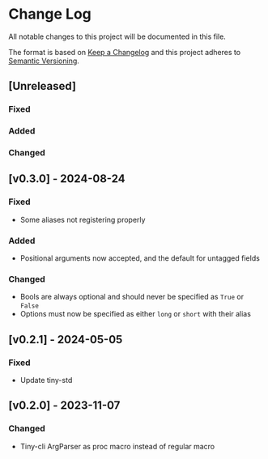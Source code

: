 # Change Log
All notable changes to this project will be documented in this file.

The format is based on [Keep a Changelog](http://keepachangelog.com/)
and this project adheres to [Semantic Versioning](http://semver.org/).

## [Unreleased]
### Fixed

### Added

### Changed

## [v0.3.0] - 2024-08-24

### Fixed
- Some aliases not registering properly

### Added
- Positional arguments now accepted, and the default for untagged fields

### Changed
- Bools are always optional and should never be specified as `True` or `False`
- Options must now be specified as either `long` or `short` with their alias

## [v0.2.1] - 2024-05-05
### Fixed

- Update tiny-std

## [v0.2.0] - 2023-11-07

### Changed
- Tiny-cli ArgParser as proc macro instead of regular macro
